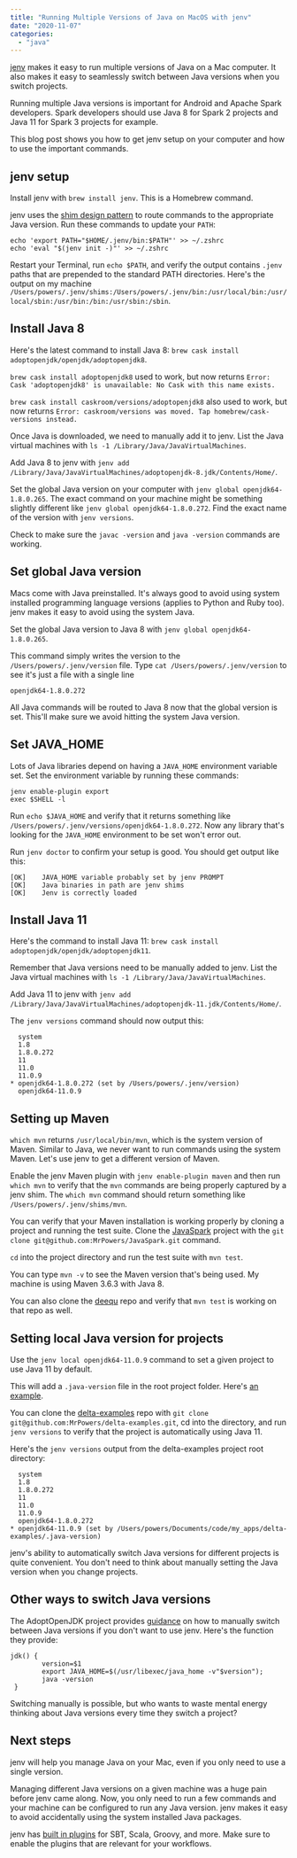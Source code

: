 ```yaml
---
title: "Running Multiple Versions of Java on MacOS with jenv"
date: "2020-11-07"
categories: 
  - "java"
---
```


[jenv](https://github.com/jenv/jenv) makes it easy to run multiple versions of Java on a Mac computer. It also makes it easy to seamlessly switch between Java versions when you switch projects.

Running multiple Java versions is important for Android and Apache Spark developers. Spark developers should use Java 8 for Spark 2 projects and Java 11 for Spark 3 projects for example.

This blog post shows you how to get jenv setup on your computer and how to use the important commands.

## jenv setup

Install jenv with `brew install jenv`. This is a Homebrew command.

jenv uses the [shim design pattern](https://mungingdata.com/python/how-pyenv-works-shims/) to route commands to the appropriate Java version. Run these commands to update your `PATH`:

```
echo 'export PATH="$HOME/.jenv/bin:$PATH"' >> ~/.zshrc
echo 'eval "$(jenv init -)"' >> ~/.zshrc
```

Restart your Terminal, run `echo $PATH`, and verify the output contains `.jenv` paths that are prepended to the standard PATH directories. Here's the output on my machine `/Users/powers/.jenv/shims:/Users/powers/.jenv/bin:/usr/local/bin:/usr/local/sbin:/usr/bin:/bin:/usr/sbin:/sbin`.

## Install Java 8

Here's the latest command to install Java 8: `brew cask install adoptopenjdk/openjdk/adoptopenjdk8`.

`brew cask install adoptopenjdk8` used to work, but now returns `Error: Cask 'adoptopenjdk8' is unavailable: No Cask with this name exists.`

`brew cask install caskroom/versions/adoptopenjdk8` also used to work, but now returns `Error: caskroom/versions was moved. Tap homebrew/cask-versions instead.`

Once Java is downloaded, we need to manually add it to jenv. List the Java virtual machines with `ls -1 /Library/Java/JavaVirtualMachines`.

Add Java 8 to jenv with `jenv add /Library/Java/JavaVirtualMachines/adoptopenjdk-8.jdk/Contents/Home/`.

Set the global Java version on your computer with `jenv global openjdk64-1.8.0.265`. The exact command on your machine might be something slightly different like `jenv global openjdk64-1.8.0.272`. Find the exact name of the version with `jenv versions`.

Check to make sure the `javac -version` and `java -version` commands are working.

## Set global Java version

Macs come with Java preinstalled. It's always good to avoid using system installed programming language versions (applies to Python and Ruby too). jenv makes it easy to avoid using the system Java.

Set the global Java version to Java 8 with `jenv global openjdk64-1.8.0.265`.

This command simply writes the version to the `/Users/powers/.jenv/version` file. Type `cat /Users/powers/.jenv/version` to see it's just a file with a single line

```
openjdk64-1.8.0.272
```

All Java commands will be routed to Java 8 now that the global version is set. This'll make sure we avoid hitting the system Java version.

## Set JAVA\_HOME

Lots of Java libraries depend on having a `JAVA_HOME` environment variable set. Set the environment variable by running these commands:

```
jenv enable-plugin export
exec $SHELL -l
```

Run `echo $JAVA_HOME` and verify that it returns something like `/Users/powers/.jenv/versions/openjdk64-1.8.0.272`. Now any library that's looking for the `JAVA_HOME` environment to be set won't error out.

Run `jenv doctor` to confirm your setup is good. You should get output like this:

```
[OK]    JAVA_HOME variable probably set by jenv PROMPT
[OK]    Java binaries in path are jenv shims
[OK]    Jenv is correctly loaded
```

## Install Java 11

Here's the command to install Java 11: `brew cask install adoptopenjdk/openjdk/adoptopenjdk11`.

Remember that Java versions need to be manually added to jenv. List the Java virtual machines with `ls -1 /Library/Java/JavaVirtualMachines`.

Add Java 11 to jenv with `jenv add /Library/Java/JavaVirtualMachines/adoptopenjdk-11.jdk/Contents/Home/`.

The `jenv versions` command should now output this:

```
  system
  1.8
  1.8.0.272
  11
  11.0
  11.0.9
* openjdk64-1.8.0.272 (set by /Users/powers/.jenv/version)
  openjdk64-11.0.9
```

## Setting up Maven

`which mvn` returns `/usr/local/bin/mvn`, which is the system version of Maven. Similar to Java, we never want to run commands using the system Maven. Let's use jenv to get a different version of Maven.

Enable the jenv Maven plugin with `jenv enable-plugin maven` and then run `which mvn` to verify that the `mvn` commands are being properly captured by a jenv shim. The `which mvn` command should return something like `/Users/powers/.jenv/shims/mvn`.

You can verify that your Maven installation is working properly by cloning a project and running the test suite. Clone the [JavaSpark](https://github.com/MrPowers/JavaSpark) project with the `git clone git@github.com:MrPowers/JavaSpark.git` command.

`cd` into the project directory and run the test suite with `mvn test`.

You can type `mvn -v` to see the Maven version that's being used. My machine is using Maven 3.6.3 with Java 8.

You can also clone the [deequ](https://github.com/awslabs/deequ) repo and verify that `mvn test` is working on that repo as well.

## Setting local Java version for projects

Use the `jenv local openjdk64-11.0.9` command to set a given project to use Java 11 by default.

This will add a `.java-version` file in the root project folder. Here's [an example](https://github.com/MrPowers/delta-examples/blob/master/.java-version).

You can clone the [delta-examples](https://github.com/MrPowers/delta-examples) repo with `git clone git@github.com:MrPowers/delta-examples.git`, cd into the directory, and run `jenv versions` to verify that the project is automatically using Java 11.

Here's the `jenv versions` output from the delta-examples project root directory:

```
  system
  1.8
  1.8.0.272
  11
  11.0
  11.0.9
  openjdk64-1.8.0.272
* openjdk64-11.0.9 (set by /Users/powers/Documents/code/my_apps/delta-examples/.java-version)
```

jenv's ability to automatically switch Java versions for different projects is quite convenient. You don't need to think about manually setting the Java version when you change projects.

## Other ways to switch Java versions

The AdoptOpenJDK project provides [guidance](https://github.com/AdoptOpenJDK/homebrew-openjdk#switch-between-different-jdk-versions) on how to manually switch between Java versions if you don't want to use jenv. Here's the function they provide:

```
jdk() {
        version=$1
        export JAVA_HOME=$(/usr/libexec/java_home -v"$version");
        java -version
 }
```

Switching manually is possible, but who wants to waste mental energy thinking about Java versions every time they switch a project?

## Next steps

jenv will help you manage Java on your Mac, even if you only need to use a single version.

Managing different Java versions on a given machine was a huge pain before jenv came along. Now, you only need to run a few commands and your machine can be configured to run any Java version. jenv makes it easy to avoid accidentally using the system installed Java packages.

jenv has [built in plugins](https://github.com/jenv/jenv/tree/master/available-plugins) for SBT, Scala, Groovy, and more. Make sure to enable the plugins that are relevant for your workflows.
